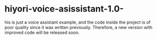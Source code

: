 # hiyori-voice-asissistant-1.0-

his is just a voice assistant example, and the code inside the project is of poor quality since it was written previously. Therefore, a new version with improved code will be released soon.
